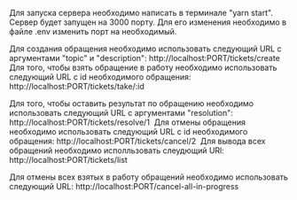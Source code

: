 Для запуска сервера необходимо написать в терминале "yarn start".
Сервер будет запущен на 3000 порту. Для его изменения необходимо в файле .env изменить порт на необходимый.

Для создания обращения необходимо использовать следующий URL с аргументами "topic" и "description":
http://localhost:PORT/tickets/create
﻿
Для того, чтобы взять обращение в работу необходимо использовать следующий URL с id необходимого обращения:
http://localhost:PORT/tickets/take/:id

 Для того, чтобы оставить результат по обращению необходимо использовать следующий URL с аргументами "resolution": 
http://localhost:PORT/tickets/resolve/1
﻿
Для отмены обращения необходимо использовать следующий URL с id необходимого обращения:
http://localhost:PORT/tickets/cancel/2
﻿
Для вывода всех обращений необходимо исполльзовать слеудющий URl:
http://localhost:PORT/tickets/list
﻿

Для отмены всех взятых в работу обращений необходимо использовать следующий URL:
http://localhost:PORT/cancel-all-in-progress
